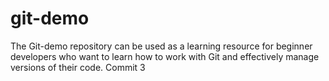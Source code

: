 # git-demo
The Git-demo repository can be used as a learning resource for beginner developers who want to learn how to work with Git and effectively manage versions of their code.
Commit 3